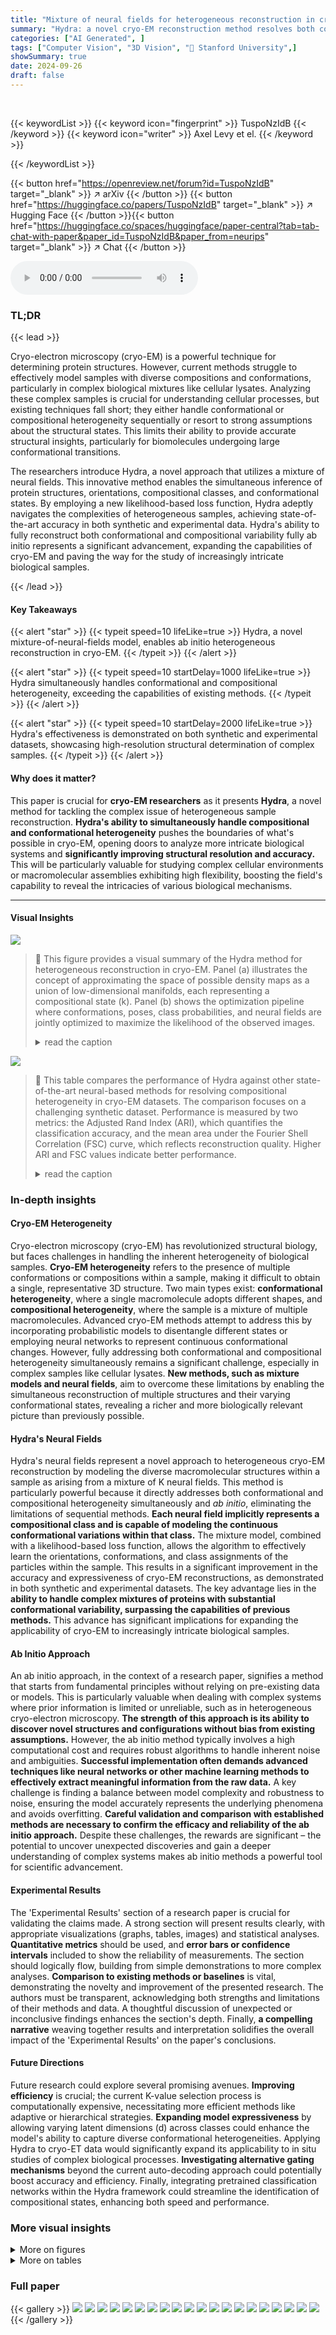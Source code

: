 ```yaml
---
title: "Mixture of neural fields for heterogeneous reconstruction in cryo-EM"
summary: "Hydra: a novel cryo-EM reconstruction method resolves both conformational and compositional heterogeneity ab initio, enabling the analysis of complex, unpurified samples with state-of-the-art accuracy..."
categories: ["AI Generated", ]
tags: ["Computer Vision", "3D Vision", "🏢 Stanford University",]
showSummary: true
date: 2024-09-26
draft: false
---
```


<br>

{{< keywordList >}}
{{< keyword icon="fingerprint" >}} TuspoNzIdB {{< /keyword >}}
{{< keyword icon="writer" >}} Axel Levy et el. {{< /keyword >}}
 
{{< /keywordList >}}

{{< button href="https://openreview.net/forum?id=TuspoNzIdB" target="_blank" >}}
↗ arXiv
{{< /button >}}
{{< button href="https://huggingface.co/papers/TuspoNzIdB" target="_blank" >}}
↗ Hugging Face
{{< /button >}}{{< button href="https://huggingface.co/spaces/huggingface/paper-central?tab=tab-chat-with-paper&paper_id=TuspoNzIdB&paper_from=neurips" target="_blank" >}}
↗ Chat
{{< /button >}}




<audio controls>
    <source src="https://ai-paper-reviewer.com/TuspoNzIdB/podcast.wav" type="audio/wav">
    Your browser does not support the audio element.
</audio>


### TL;DR


{{< lead >}}

Cryo-electron microscopy (cryo-EM) is a powerful technique for determining protein structures. However, current methods struggle to effectively model samples with diverse compositions and conformations, particularly in complex biological mixtures like cellular lysates.  Analyzing these complex samples is crucial for understanding cellular processes, but existing techniques fall short; they either handle conformational or compositional heterogeneity sequentially or resort to strong assumptions about the structural states.  This limits their ability to provide accurate structural insights, particularly for biomolecules undergoing large conformational transitions.

The researchers introduce Hydra, a novel approach that utilizes a mixture of neural fields. This innovative method enables the simultaneous inference of protein structures, orientations, compositional classes, and conformational states.  By employing a new likelihood-based loss function, Hydra adeptly navigates the complexities of heterogeneous samples, achieving state-of-the-art accuracy in both synthetic and experimental data.  Hydra's ability to fully reconstruct both conformational and compositional variability fully ab initio represents a significant advancement, expanding the capabilities of cryo-EM and paving the way for the study of increasingly intricate biological samples.

{{< /lead >}}


#### Key Takeaways

{{< alert "star" >}}
{{< typeit speed=10 lifeLike=true >}} Hydra, a novel mixture-of-neural-fields model, enables ab initio heterogeneous reconstruction in cryo-EM. {{< /typeit >}}
{{< /alert >}}

{{< alert "star" >}}
{{< typeit speed=10 startDelay=1000 lifeLike=true >}} Hydra simultaneously handles conformational and compositional heterogeneity, exceeding the capabilities of existing methods. {{< /typeit >}}
{{< /alert >}}

{{< alert "star" >}}
{{< typeit speed=10 startDelay=2000 lifeLike=true >}} Hydra's effectiveness is demonstrated on both synthetic and experimental datasets, showcasing high-resolution structural determination of complex samples. {{< /typeit >}}
{{< /alert >}}

#### Why does it matter?
This paper is crucial for **cryo-EM researchers** as it presents **Hydra**, a novel method for tackling the complex issue of heterogeneous sample reconstruction.  **Hydra's ability to simultaneously handle compositional and conformational heterogeneity** pushes the boundaries of what's possible in cryo-EM, opening doors to analyze more intricate biological systems and **significantly improving structural resolution and accuracy.** This will be particularly valuable for studying complex cellular environments or macromolecular assemblies exhibiting high flexibility, boosting the field's capability to reveal the intricacies of various biological mechanisms.

------
#### Visual Insights



![](https://ai-paper-reviewer.com/TuspoNzIdB/figures_4_1.jpg)

> 🔼 This figure provides a visual summary of the Hydra method for heterogeneous reconstruction in cryo-EM. Panel (a) illustrates the concept of approximating the space of possible density maps as a union of low-dimensional manifolds, each representing a compositional state (k). Panel (b) shows the optimization pipeline where conformations, poses, class probabilities, and neural fields are jointly optimized to maximize the likelihood of the observed images.
> <details>
> <summary>read the caption</summary>
> Figure 1: Overview of Hydra. (a) Schematic representation of the space of energetically plausible density maps in a heterogeneous cryo-EM dataset. We approximate this space with a finite union of low-dimensional manifolds. The compositional states (or classes) are labeled by k. The 'conformation' within class k refers to intrinsic coordinates within the k-th manifold. (b) Optimization pipeline. The conformations, poses, class probabilities and neural fields are optimized such as to maximize the likelihood of the observed images ('picked particles') under the model described in Section 3.3.
> </details>





![](https://ai-paper-reviewer.com/TuspoNzIdB/tables_6_1.jpg)

> 🔼 This table compares the performance of Hydra against other state-of-the-art neural-based methods for resolving compositional heterogeneity in cryo-EM datasets.  The comparison focuses on a challenging synthetic dataset. Performance is measured by two metrics: the Adjusted Rand Index (ARI), which quantifies the classification accuracy, and the mean area under the Fourier Shell Correlation (FSC) curve, which reflects reconstruction quality.  Higher ARI and FSC values indicate better performance.
> <details>
> <summary>read the caption</summary>
> Table 1: Hydra captures compositional heterogeneity in a challenging synthetic dataset and outperforms other neural-based methods. The classification accuracy is evaluated for each method using the adjusted Rand index (ARI) [18]. To evaluate each method’s reconstruction quality, we use the mean area under the Fourier shell correlation (FSC) curve for 20 images per class (we report ±1 standard deviation). We bold the best result, and underline the second best result.
> </details>





### In-depth insights


#### Cryo-EM Heterogeneity
Cryo-electron microscopy (cryo-EM) has revolutionized structural biology, but faces challenges in handling the inherent heterogeneity of biological samples.  **Cryo-EM heterogeneity** refers to the presence of multiple conformations or compositions within a sample, making it difficult to obtain a single, representative 3D structure.  Two main types exist: **conformational heterogeneity**, where a single macromolecule adopts different shapes, and **compositional heterogeneity**, where the sample is a mixture of multiple macromolecules.  Advanced cryo-EM methods attempt to address this by incorporating probabilistic models to disentangle different states or employing neural networks to represent continuous conformational changes.  However, fully addressing both conformational and compositional heterogeneity simultaneously remains a significant challenge, especially in complex samples like cellular lysates.  **New methods, such as mixture models and neural fields**, aim to overcome these limitations by enabling the simultaneous reconstruction of multiple structures and their varying conformational states, revealing a richer and more biologically relevant picture than previously possible.

#### Hydra's Neural Fields
Hydra's neural fields represent a novel approach to heterogeneous cryo-EM reconstruction by modeling the diverse macromolecular structures within a sample as arising from a mixture of K neural fields.  This method is particularly powerful because it directly addresses both conformational and compositional heterogeneity simultaneously and *ab initio*, eliminating the limitations of sequential methods. **Each neural field implicitly represents a compositional class and is capable of modeling the continuous conformational variations within that class.**  The mixture model, combined with a likelihood-based loss function, allows the algorithm to effectively learn the orientations, conformations, and class assignments of the particles within the sample. This results in a significant improvement in the accuracy and expressiveness of cryo-EM reconstructions, as demonstrated in both synthetic and experimental datasets. The key advantage lies in the **ability to handle complex mixtures of proteins with substantial conformational variability, surpassing the capabilities of previous methods.**  This advance has significant implications for expanding the applicability of cryo-EM to increasingly intricate biological samples.

#### Ab Initio Approach
An ab initio approach, in the context of a research paper, signifies a method that starts from fundamental principles without relying on pre-existing data or models.  This is particularly valuable when dealing with complex systems where prior information is limited or unreliable, such as in heterogeneous cryo-electron microscopy.  **The strength of this approach is its ability to discover novel structures and configurations without bias from existing assumptions.** However, the ab initio method typically involves a high computational cost and requires robust algorithms to handle inherent noise and ambiguities.   **Successful implementation often demands advanced techniques like neural networks or other machine learning methods to effectively extract meaningful information from the raw data.**  A key challenge is finding a balance between model complexity and robustness to noise, ensuring the model accurately represents the underlying phenomena and avoids overfitting.  **Careful validation and comparison with established methods are necessary to confirm the efficacy and reliability of the ab initio approach.**  Despite these challenges, the rewards are significant – the potential to uncover unexpected discoveries and gain a deeper understanding of complex systems makes ab initio methods a powerful tool for scientific advancement.

#### Experimental Results
The 'Experimental Results' section of a research paper is crucial for validating the claims made.  A strong section will present results clearly, with appropriate visualizations (graphs, tables, images) and statistical analyses.  **Quantitative metrics** should be used, and **error bars or confidence intervals** included to show the reliability of measurements.  The section should logically flow, building from simple demonstrations to more complex analyses. **Comparison to existing methods or baselines** is vital, demonstrating the novelty and improvement of the presented research.  The authors must be transparent, acknowledging both strengths and limitations of their methods and data.  A thoughtful discussion of unexpected or inconclusive findings enhances the section's depth.  Finally, **a compelling narrative** weaving together results and interpretation solidifies the overall impact of the 'Experimental Results' on the paper's conclusions.

#### Future Directions
Future research could explore several promising avenues. **Improving efficiency** is crucial; the current K-value selection process is computationally expensive, necessitating more efficient methods like adaptive or hierarchical strategies.  **Expanding model expressiveness** by allowing varying latent dimensions (d) across classes could enhance the model's ability to capture diverse conformational heterogeneities.  Applying Hydra to cryo-ET data would significantly expand its applicability to in situ studies of complex biological processes.  **Investigating alternative gating mechanisms** beyond the current auto-decoding approach could potentially boost accuracy and efficiency.  Finally, integrating pretrained classification networks within the Hydra framework could streamline the identification of compositional states, enhancing both speed and performance.


### More visual insights

<details>
<summary>More on figures
</summary>


![](https://ai-paper-reviewer.com/TuspoNzIdB/figures_6_1.jpg)

> 🔼 This figure demonstrates Hydra's ability to resolve compositional heterogeneity in a synthetic dataset.  It compares results using different numbers of neural fields (K=1, 3, 5) and shows that Hydra (K=3) accurately reconstructs three distinct protein structures while DRGN-AI (K=1) and an over-parameterized Hydra (K=5) fail to do so. The ground truth structures are also displayed.
> <details>
> <summary>read the caption</summary>
> Figure 2: Hydra captures strong compositional heterogeneity in the tomotwin3 dataset. (a-c) Reconstructed densities and estimated conformations with K∈ {1,3,5}. We report the number of particles in each class between parenthesis. We represent density maps using isosurfaces. (a) With K = 1 (DRGN-AI), the model fails to reconstruct the three density maps, in spite of using d = 8 dimensions to represent conformations. (b) With K = 3 (d = 2), Hydra recovers the three density maps with perfect classification accuracy. (c) With K = 5 (d = 2), the model is over-parameterized and 2 classes out of 5 end up empty at the end of optimization. (d) Ground truth density maps for the tomotwin3 dataset.
> </details>



![](https://ai-paper-reviewer.com/TuspoNzIdB/figures_7_1.jpg)

> 🔼 This figure demonstrates Hydra's ability to resolve compositional heterogeneity in a real-world dataset of a protein mixture from red blood cells.  Panel (a) shows the 3D density maps of different protein complexes (RyR, p97, CIII) and junk obtained by Hydra. Panel (b) provides a confusion matrix comparing Hydra's classification to that of cryoSPARC's heterogeneous refinement. Panel (c) displays the Fourier Shell Correlation (FSC) curves, showing the resolution achieved by Hydra compared to cryoSPARC. Finally, Panel (d) contrasts Hydra's results with those from DRGN-AI, highlighting Hydra's superior performance in resolving both compositional and conformational heterogeneity.
> <details>
> <summary>read the caption</summary>
> Figure 3: Hydra captures compositional heterogeneity in a real dataset containing a mixture of membrane and soluble protein complexes. (a) Density maps obtained with Hydra (K = 4) on the Ryanodine receptor dataset. (b) Confusion matrix between Hydra and cryoSPARC K = 6 heterogeneous refinement (three classes representing RyR were combined for analysis). (c) Fourier shell correlation (FSC) between the Hydra density maps and refined cryoSPARC density maps. (d) Left: latent space plot and right: representative density maps from each of the latent space clusters from DRGN-AI.
> </details>



![](https://ai-paper-reviewer.com/TuspoNzIdB/figures_8_1.jpg)

> 🔼 This figure demonstrates Hydra's ability to simultaneously capture compositional and conformational heterogeneity. It shows three distinct classes of macromolecules (spliceosome, ribosome, and spike protein) each exhibiting conformational variability. The latent space (low-dimensional representation of conformations) is plotted for each class.  The density maps, generated from points in latent space, illustrate the range of conformations within each class. The color-coding of particles in latent space further emphasizes the separation achieved by Hydra, showing distinct clusters for each macromolecule type.
> <details>
> <summary>read the caption</summary>
> Figure 4: Hydra effectively recovers both compositional and conformational heterogeneity in the ribosplike dataset. Particles within each latent space are colored by class. Representative density maps are generated from the latent points denoted in white dots.
> </details>



![](https://ai-paper-reviewer.com/TuspoNzIdB/figures_18_1.jpg)

> 🔼 This figure illustrates the Hydra model for heterogeneous cryo-EM reconstruction. Panel (a) shows a schematic representation of the space of possible density maps as a union of low-dimensional manifolds, where each manifold represents a compositional state (k) and the conformations within each state are parameterized by intrinsic coordinates (z). Panel (b) depicts the optimization pipeline, illustrating how conformations (z), poses (φ), class probabilities (p(k)), and neural fields (θ) are jointly optimized to maximize the likelihood of the observed images.
> <details>
> <summary>read the caption</summary>
> Figure 1: Overview of Hydra. (a) Schematic representation of the space of energetically plausible density maps in a heterogeneous cryo-EM dataset. We approximate this space with a finite union of low-dimensional manifolds. The compositional states (or classes) are labeled by k. The 'conformation' within class k refers to intrinsic coordinates within the k-th manifold. (b) Optimization pipeline. The conformations, poses, class probabilities and neural fields are optimized such as to maximize the likelihood of the observed images ('picked particles') under the model described in Section 3.3.
> </details>



![](https://ai-paper-reviewer.com/TuspoNzIdB/figures_18_2.jpg)

> 🔼 This figure demonstrates the effectiveness of Hydra in resolving compositional heterogeneity.  It shows the results of reconstructing three different protein structures (6up6, 6id1, 4cr2) from a mixed dataset, using different numbers of neural fields (K).  When using only one neural field (K=1, like the prior work DRGN-AI), Hydra fails to recover the individual protein structures. However, when using three neural fields (K=3), Hydra accurately reconstructs each individual structure. Using too many fields (K=5) leads to overfitting and inaccurate results.
> <details>
> <summary>read the caption</summary>
> Figure 2: Hydra captures strong compositional heterogeneity in the tomotwin3 dataset. (a-c) Reconstructed densities and estimated conformations with K∈ {1,3,5}. We report the number of particles in each class between parenthesis. We represent density maps using isosurfaces. (a) With K = 1 (DRGN-AI), the model fails to reconstruct the three density maps, in spite of using d = 8 dimensions to represent conformations. (b) With K = 3 (d = 2), Hydra recovers the three density maps with perfect classification accuracy. (c) With K = 5 (d = 2), the model is over-parameterized and 2 classes out of 5 end up empty at the end of optimization. (d) Ground truth density maps for the tomotwin3 dataset.
> </details>



![](https://ai-paper-reviewer.com/TuspoNzIdB/figures_18_3.jpg)

> 🔼 This figure demonstrates the ability of Hydra to reconstruct compositional heterogeneity using a synthetic dataset (tomotwin3) containing three different protein structures.  Panel (a) shows that with only one neural field (K=1), Hydra (which is an extension of DRGN-AI) cannot distinguish the three components. Panel (b) shows that with three neural fields (K=3), Hydra perfectly recovers the three components. Panel (c) shows that with five neural fields (K=5), the model becomes over-parameterized and fails to accurately identify the different components. Panel (d) shows the ground truth densities. This highlights Hydra's ability to accurately classify and reconstruct components when the correct number of neural fields is used.
> <details>
> <summary>read the caption</summary>
> Figure 2: Hydra captures strong compositional heterogeneity in the tomotwin3 dataset. (a-c) Reconstructed densities and estimated conformations with K∈ {1,3,5}. We report the number of particles in each class between parenthesis. We represent density maps using isosurfaces. (a) With K = 1 (DRGN-AI), the model fails to reconstruct the three density maps, in spite of using d = 8 dimensions to represent conformations. (b) With K = 3 (d = 2), Hydra recovers the three density maps with perfect classification accuracy. (c) With K = 5 (d = 2), the model is over-parameterized and 2 classes out of 5 end up empty at the end of optimization. (d) Ground truth density maps for the tomotwin3 dataset.
> </details>



![](https://ai-paper-reviewer.com/TuspoNzIdB/figures_19_1.jpg)

> 🔼 This figure demonstrates Hydra's ability to resolve compositional heterogeneity in a real-world dataset of a mixture of protein complexes.  Panel (a) shows the reconstructed density maps for each class identified by Hydra. Panel (b) presents a confusion matrix comparing Hydra's classification with that of cryoSPARC, highlighting the accuracy of Hydra's class assignments. Panel (c) illustrates the Fourier shell correlation (FSC) between density maps obtained from Hydra and cryoSPARC, assessing the quality of the reconstructions. Finally, Panel (d) showcases a comparison with DRGN-AI, highlighting Hydra's superior performance in resolving complex mixtures.
> <details>
> <summary>read the caption</summary>
> Figure 3: Hydra captures compositional heterogeneity in a real dataset containing a mixture of membrane and soluble protein complexes. (a) Density maps obtained with Hydra (K = 4) on the Ryanodine receptor dataset. (b) Confusion matrix between Hydra and cryoSPARC K = 6 heterogeneous refinement (three classes representing RyR were combined for analysis). (c) Fourier shell correlation (FSC) between the Hydra density maps and refined cryoSPARC density maps. (d) Left: latent space plot and right: representative density maps from each of the latent space clusters from DRGN-AI.
> </details>



![](https://ai-paper-reviewer.com/TuspoNzIdB/figures_19_2.jpg)

> 🔼 This figure shows the results of applying the Hydra method to the ribosplike dataset, a synthetic dataset designed to test the model's ability to handle both compositional and conformational heterogeneity. The figure demonstrates the model's ability to successfully separate particles into their respective classes and capture the range of conformations within each class. Each latent space is color-coded by class, and representative density maps are generated from points in each space to illustrate the diversity of conformations.
> <details>
> <summary>read the caption</summary>
> Figure 4: Hydra effectively recovers both compositional and conformational heterogeneity in the ribosplike dataset. Particles within each latent space are colored by class. Representative density maps are generated from the latent points denoted in white dots.
> </details>



![](https://ai-paper-reviewer.com/TuspoNzIdB/figures_20_1.jpg)

> 🔼 This figure demonstrates Hydra's ability to resolve compositional heterogeneity in a real-world cryo-EM dataset.  Panel (a) shows the density maps reconstructed by Hydra, revealing four distinct components (K=4). Panel (b) compares Hydra's classification results with those from cryoSPARC, showing strong agreement. Panel (c) illustrates the high resolution achieved by Hydra using FSC, a measure of density map quality. Finally, Panel (d) contrasts Hydra's performance with the DRGN-AI method, highlighting Hydra's superior capacity for resolving complex mixtures.
> <details>
> <summary>read the caption</summary>
> Figure 3: Hydra captures compositional heterogeneity in a real dataset containing a mixture of membrane and soluble protein complexes. (a) Density maps obtained with Hydra (K = 4) on the Ryanodine receptor dataset. (b) Confusion matrix between Hydra and cryoSPARC K = 6 heterogeneous refinement (three classes representing RyR were combined for analysis). (c) Fourier shell correlation (FSC) between the Hydra density maps and refined cryoSPARC density maps. (d) Left: latent space plot and right: representative density maps from each of the latent space clusters from DRGN-AI.
> </details>



![](https://ai-paper-reviewer.com/TuspoNzIdB/figures_21_1.jpg)

> 🔼 This figure shows the results of applying Hydra to a real dataset containing a mixture of membrane and soluble protein complexes. Panel (a) displays the density maps obtained using Hydra with 4 classes. Panel (b) presents a confusion matrix comparing Hydra's classification results with those obtained from a cryoSPARC analysis with 6 classes. Panel (c) illustrates the Fourier Shell Correlation (FSC) between density maps generated by Hydra and those refined using cryoSPARC. Finally, panel (d) shows a latent space plot and representative density maps from DRGN-AI, a competing method, to highlight the differences in their ability to capture compositional heterogeneity.
> <details>
> <summary>read the caption</summary>
> Figure 3: Hydra captures compositional heterogeneity in a real dataset containing a mixture of membrane and soluble protein complexes. (a) Density maps obtained with Hydra (K = 4) on the Ryanodine receptor dataset. (b) Confusion matrix between Hydra and cryoSPARC K = 6 heterogeneous refinement (three classes representing RyR were combined for analysis). (c) Fourier shell correlation (FSC) between the Hydra density maps and refined cryoSPARC density maps. (d) Left: latent space plot and right: representative density maps from each of the latent space clusters from DRGN-AI.
> </details>



![](https://ai-paper-reviewer.com/TuspoNzIdB/figures_21_2.jpg)

> 🔼 This figure compares the results of two different approaches for cryo-EM data processing: cryoSPARC homogeneous refinement followed by DRGN-AI fixed pose. The cryoSPARC homogeneous refinement failed to capture non-RyR densities due to its inability to handle compositional heterogeneity. Conversely, the DRGN-AI fixed pose approach, while achieving high-resolution RyR density, still didn't capture non-RyR structures effectively.
> <details>
> <summary>read the caption</summary>
> Figure S7: The typical processing workflow of generating a consensus reconstruction followed by DRGN-AI heterogeneous reconstruction fails to capture the shape of non-RyR densities, as the cryoSPARC consensus reconstruction conceals compositional heterogeneity and yields a high-resolution density for RyR only. (a) Homogeneous refinement of the entire ryanodine receptor dataset against a cryoSPARC ab initio K = 1 alignment of the entire dataset (left); right: FSC curve. (b) single-class DRGN-AI fixed pose with poses from the cryoSPARC homogeneous refinement; left: densities from k-means 20 sampling of the latent space; right: latent space plots.
> </details>



![](https://ai-paper-reviewer.com/TuspoNzIdB/figures_21_3.jpg)

> 🔼 Figure 3 shows the results of applying Hydra to a real dataset containing a mixture of different protein complexes (Ryanodine receptor, p97, and complex III). Panel (a) shows the density maps generated by Hydra, which successfully separates the protein complexes. Panel (b) presents a confusion matrix comparing the classification accuracy of Hydra and cryoSPARC. Panel (c) shows the Fourier shell correlation (FSC) curve, illustrating the quality of reconstruction of Hydra. Finally, panel (d) contrasts the results of Hydra with DRGN-AI, highlighting Hydra's ability to successfully capture the compositional heterogeneity of the dataset.
> <details>
> <summary>read the caption</summary>
> Figure 3: Hydra captures compositional heterogeneity in a real dataset containing a mixture of membrane and soluble protein complexes. (a) Density maps obtained with Hydra (K = 4) on the Ryanodine receptor dataset. (b) Confusion matrix between Hydra and cryoSPARC K = 6 heterogeneous refinement (three classes representing RyR were combined for analysis). (c) Fourier shell correlation (FSC) between the Hydra density maps and refined cryoSPARC density maps. (d) Left: latent space plot and right: representative density maps from each of the latent space clusters from DRGN-AI.
> </details>



![](https://ai-paper-reviewer.com/TuspoNzIdB/figures_22_1.jpg)

> 🔼 This figure demonstrates the results of applying Hydra to an experimental dataset of a protein mixture from red blood cell lysate.  Panel (a) shows the density maps generated by Hydra, with 4 compositional states (K=4). Panel (b) provides a confusion matrix comparing Hydra's classification to that of a cryoSPARC analysis. Panel (c) displays the Fourier Shell Correlation (FSC) values showing a high level of agreement between Hydra and cryoSPARC. Finally, panel (d) shows a comparison to DRGN-AI, highlighting Hydra's superior ability to discern distinct protein complexes and conformational heterogeneity.
> <details>
> <summary>read the caption</summary>
> Figure 3: Hydra captures compositional heterogeneity in a real dataset containing a mixture of membrane and soluble protein complexes. (a) Density maps obtained with Hydra (K = 4) on the Ryanodine receptor dataset. (b) Confusion matrix between Hydra and cryoSPARC K = 6 heterogeneous refinement (three classes representing RyR were combined for analysis). (c) Fourier shell correlation (FSC) between the Hydra density maps and refined cryoSPARC density maps. (d) Left: latent space plot and right: representative density maps from each of the latent space clusters from DRGN-AI.
> </details>



</details>




<details>
<summary>More on tables
</summary>


![](https://ai-paper-reviewer.com/TuspoNzIdB/tables_8_1.jpg)
> 🔼 This table compares the performance of Hydra against other neural-based methods (DRGN-AI, CryoDRGN2, and CryoSPARC) on a synthetic dataset with compositional heterogeneity.  The comparison is based on two metrics: the Adjusted Rand Index (ARI), which measures classification accuracy, and the mean area under the Fourier Shell Correlation (FSC) curve, which measures the quality of 3D reconstruction.  Hydra shows superior performance in both metrics, highlighting its ability to effectively resolve compositional heterogeneity.
> <details>
> <summary>read the caption</summary>
> Table 1: Hydra captures compositional heterogeneity in a challenging synthetic dataset and outperforms other neural-based methods. The classification accuracy is evaluated for each method using the adjusted Rand index (ARI) [18]. To evaluate each method's reconstruction quality, we use the mean area under the Fourier shell correlation (FSC) curve for 20 images per class (we report ±1 standard deviation). We bold the best result, and underline the second best result.
> </details>

![](https://ai-paper-reviewer.com/TuspoNzIdB/tables_19_1.jpg)
> 🔼 This table compares the performance of Hydra against other neural-based methods (DRGN-AI, CryoDRGN2, and cryoSPARC) on a synthetic dataset with compositional heterogeneity.  The comparison is made using two metrics: the Adjusted Rand Index (ARI), measuring classification accuracy, and the mean area under the Fourier Shell Correlation (FSC) curve, measuring reconstruction quality.  The results show that Hydra achieves state-of-the-art performance on both metrics.
> <details>
> <summary>read the caption</summary>
> Table 1: Hydra captures compositional heterogeneity in a challenging synthetic dataset and outperforms other neural-based methods. The classification accuracy is evaluated for each method using the adjusted Rand index (ARI) [18]. To evaluate each method's reconstruction quality, we use the mean area under the Fourier shell correlation (FSC) curve for 20 images per class (we report ±1 standard deviation). We bold the best result, and underline the second best result.
> </details>

![](https://ai-paper-reviewer.com/TuspoNzIdB/tables_23_1.jpg)
> 🔼 This table presents a comparison of Hydra's performance against other state-of-the-art neural-based methods for resolving compositional heterogeneity in a synthetic cryo-EM dataset.  The comparison includes classification accuracy (Adjusted Rand Index or ARI), and reconstruction quality (mean area under the Fourier Shell Correlation or FSC curve).  Hydra demonstrates superior performance across both metrics.
> <details>
> <summary>read the caption</summary>
> Table 1: Hydra captures compositional heterogeneity in a challenging synthetic dataset and outperforms other neural-based methods. The classification accuracy is evaluated for each method using the adjusted Rand index (ARI) [18]. To evaluate each method's reconstruction quality, we use the mean area under the Fourier shell correlation (FSC) curve for 20 images per class (we report ±1 standard deviation). We bold the best result, and underline the second best result.
> </details>

![](https://ai-paper-reviewer.com/TuspoNzIdB/tables_23_2.jpg)
> 🔼 This table presents a comparison of Hydra's performance against other neural-based methods (DRGN-AI, CryoDRGN2, and CryoSPARC) on a synthetic dataset with compositional heterogeneity.  The metrics used for comparison are the Adjusted Rand Index (ARI), which measures classification accuracy, and the mean area under the Fourier Shell Correlation (FSC) curve, which measures reconstruction quality.  The table shows that Hydra achieves the best performance in terms of both ARI and FSC.
> <details>
> <summary>read the caption</summary>
> Table 1: Hydra captures compositional heterogeneity in a challenging synthetic dataset and outperforms other neural-based methods. The classification accuracy is evaluated for each method using the adjusted Rand index (ARI) [18]. To evaluate each method’s reconstruction quality, we use the mean area under the Fourier shell correlation (FSC) curve for 20 images per class (we report ±1 standard deviation). We bold the best result, and underline the second best result.
> </details>

![](https://ai-paper-reviewer.com/TuspoNzIdB/tables_23_3.jpg)
> 🔼 This table presents a quantitative comparison of Hydra's performance against other state-of-the-art neural-based methods on a synthetic dataset designed to evaluate compositional heterogeneity.  It shows the Adjusted Rand Index (ARI) for classification accuracy,  the mean area under the Fourier Shell Correlation (FSC) curve for reconstruction quality, and the standard deviation for FSC. The best performing method for each metric is highlighted.
> <details>
> <summary>read the caption</summary>
> Table 1: Hydra captures compositional heterogeneity in a challenging synthetic dataset and outperforms other neural-based methods. The classification accuracy is evaluated for each method using the adjusted Rand index (ARI) [18]. To evaluate each method’s reconstruction quality, we use the mean area under the Fourier shell correlation (FSC) curve for 20 images per class (we report ±1 standard deviation). We bold the best result, and underline the second best result.
> </details>

</details>




### Full paper

{{< gallery >}}
<img src="https://ai-paper-reviewer.com/TuspoNzIdB/1.png" class="grid-w50 md:grid-w33 xl:grid-w25" />
<img src="https://ai-paper-reviewer.com/TuspoNzIdB/2.png" class="grid-w50 md:grid-w33 xl:grid-w25" />
<img src="https://ai-paper-reviewer.com/TuspoNzIdB/3.png" class="grid-w50 md:grid-w33 xl:grid-w25" />
<img src="https://ai-paper-reviewer.com/TuspoNzIdB/4.png" class="grid-w50 md:grid-w33 xl:grid-w25" />
<img src="https://ai-paper-reviewer.com/TuspoNzIdB/5.png" class="grid-w50 md:grid-w33 xl:grid-w25" />
<img src="https://ai-paper-reviewer.com/TuspoNzIdB/6.png" class="grid-w50 md:grid-w33 xl:grid-w25" />
<img src="https://ai-paper-reviewer.com/TuspoNzIdB/7.png" class="grid-w50 md:grid-w33 xl:grid-w25" />
<img src="https://ai-paper-reviewer.com/TuspoNzIdB/8.png" class="grid-w50 md:grid-w33 xl:grid-w25" />
<img src="https://ai-paper-reviewer.com/TuspoNzIdB/9.png" class="grid-w50 md:grid-w33 xl:grid-w25" />
<img src="https://ai-paper-reviewer.com/TuspoNzIdB/10.png" class="grid-w50 md:grid-w33 xl:grid-w25" />
<img src="https://ai-paper-reviewer.com/TuspoNzIdB/11.png" class="grid-w50 md:grid-w33 xl:grid-w25" />
<img src="https://ai-paper-reviewer.com/TuspoNzIdB/12.png" class="grid-w50 md:grid-w33 xl:grid-w25" />
<img src="https://ai-paper-reviewer.com/TuspoNzIdB/13.png" class="grid-w50 md:grid-w33 xl:grid-w25" />
<img src="https://ai-paper-reviewer.com/TuspoNzIdB/14.png" class="grid-w50 md:grid-w33 xl:grid-w25" />
<img src="https://ai-paper-reviewer.com/TuspoNzIdB/15.png" class="grid-w50 md:grid-w33 xl:grid-w25" />
<img src="https://ai-paper-reviewer.com/TuspoNzIdB/16.png" class="grid-w50 md:grid-w33 xl:grid-w25" />
<img src="https://ai-paper-reviewer.com/TuspoNzIdB/17.png" class="grid-w50 md:grid-w33 xl:grid-w25" />
<img src="https://ai-paper-reviewer.com/TuspoNzIdB/18.png" class="grid-w50 md:grid-w33 xl:grid-w25" />
<img src="https://ai-paper-reviewer.com/TuspoNzIdB/19.png" class="grid-w50 md:grid-w33 xl:grid-w25" />
<img src="https://ai-paper-reviewer.com/TuspoNzIdB/20.png" class="grid-w50 md:grid-w33 xl:grid-w25" />
{{< /gallery >}}